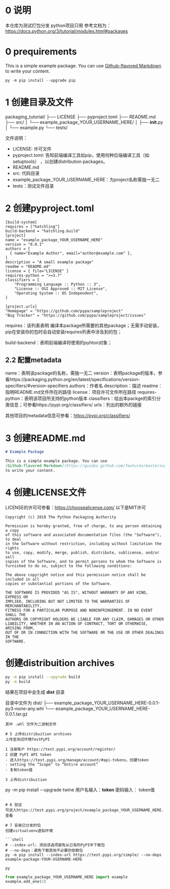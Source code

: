 
# 0 说明
本仓库为测试打包分发 python项目只用
参考文档为：https://docs.python.org/3/tutorial/modules.html#packages



# 0 prequirements

This is a simple example package. You can use
[Github-flavored Markdown](https://guides.github.com/features/mastering-markdown/)
to write your content.


```python
py -m pip install --upgrade pip
```

# 1 创建目录及文件
packaging_tutorial/
├── LICENSE
├── pyproject.toml
├── README.md
├── src/
│   └── example_package_YOUR_USERNAME_HERE/
│       ├── __init__.py
│       └── example.py
└── tests/

文件说明：
- LICENSE: 许可文件
- pyproject.toml: 告知前端编译工具如pip，使用何种后端编译工具（如setuptools） ，以创建distribution packages。
- README.md 
- src: 代码目录
- example_package_YOUR_USERNAME_HERE：为project名称需独一无二
- tests：测试文件目录

# 2 创建pyproject.toml

```
[build-system]
requires = ["hatchling"]
build-backend = "hatchling.build"
[project]
name = "example_package_YOUR_USERNAME_HERE"
version = "0.0.1"
authors = [
  { name="Example Author", email="author@example.com" },
]
description = "A small example package"
readme = "README.md"
license = { file="LICENSE" }
requires-python = ">=3.7"
classifiers = [
    "Programming Language :: Python :: 3",
    "License :: OSI Approved :: MIT License",
    "Operating System :: OS Independent",
]

[project.urls]
"Homepage" = "https://github.com/pypa/sampleproject"
"Bug Tracker" = "https://github.com/pypa/sampleproject/issues"
```

requires：该列表表明 编译本package所需要的其他package；无需手动安装，pip在安装你的包时会自动安装requires列表中涉及到的包；

build-backend：表明前端编译将使用的pyhton对象；

## 2.2 配置metadata
name：表明该package的名称，需独一无二
version：表明package的版本，参看https://packaging.python.org/en/latest/specifications/version-specifiers/#version-specifiers
authors：作者名
description：描述
readme：指明README.md文件所在的路径
license：项目许可文件所在路径
requires-python：表明该项目所支持的python版本
classifiers：给出本packge的索引分类信息；可参看https://pypi.org/classifiers/
urls：列出的额外的链接

其他项目的metadata信息可参看：https://pypi.org/classifiers/



# 3 创建README.md

```markdown
# Example Package

This is a simple example package. You can use
[Github-flavored Markdown](https://guides.github.com/features/mastering-markdown/)
to write your content.
```

# 4 创建LICENSE文件

LICENSE的许可可参看：https://choosealicense.com/
以下是MIT许可
```LICENSE
Copyright (c) 2018 The Python Packaging Authority

Permission is hereby granted, free of charge, to any person obtaining a copy
of this software and associated documentation files (the "Software"), to deal
in the Software without restriction, including without limitation the rights
to use, copy, modify, merge, publish, distribute, sublicense, and/or sell
copies of the Software, and to permit persons to whom the Software is
furnished to do so, subject to the following conditions:

The above copyright notice and this permission notice shall be included in all
copies or substantial portions of the Software.

THE SOFTWARE IS PROVIDED "AS IS", WITHOUT WARRANTY OF ANY KIND, EXPRESS OR
IMPLIED, INCLUDING BUT NOT LIMITED TO THE WARRANTIES OF MERCHANTABILITY,
FITNESS FOR A PARTICULAR PURPOSE AND NONINFRINGEMENT. IN NO EVENT SHALL THE
AUTHORS OR COPYRIGHT HOLDERS BE LIABLE FOR ANY CLAIM, DAMAGES OR OTHER
LIABILITY, WHETHER IN AN ACTION OF CONTRACT, TORT OR OTHERWISE, ARISING FROM,
OUT OF OR IN CONNECTION WITH THE SOFTWARE OR THE USE OR OTHER DEALINGS IN THE
SOFTWARE.
```

# 创建distribuition archives

```bash
py -m pip install --upgrade build
py -m build
```

结果在项目中会生成 **dist** 目录

目录中文件为
dist/
├── example_package_YOUR_USERNAME_HERE-0.0.1-py3-none-any.whl
└── example_package_YOUR_USERNAME_HERE-0.0.1.tar.gz

```
其中 .whl 文件为二进制文件

# 5 上传distribuition archives
上传至测试环境TestPyPI

1 注册账户 https://test.pypi.org/account/register/
2 创建 PyPI API token
- 进入https://test.pypi.org/manage/account/#api-tokens，创建token
- setting the “Scope” to “Entire account”
- 复制token值

3 上传distribuition

```
py -m pip install --upgrade twine
用户名输入：__token__
密码输入： token值 
```

# 6 验证
可进入https://test.pypi.org/project/example_package_YOUR_USERNAME_HERE.查看

# 7 安装已分发的包
创建virtualvenv虚拟环境

```shell
# --index-url: 添加该选项避免从已有的PyPI中下载包
# --no-deps：避免下载其他不必要的依赖包
py -m pip install --index-url https://test.pypi.org/simple/ --no-deps example-package-YOUR-USERNAME-HERE

```


```shell
py
```


```python
from example_package_YOUR_USERNAME_HERE import example
example.add_one(2)
```


